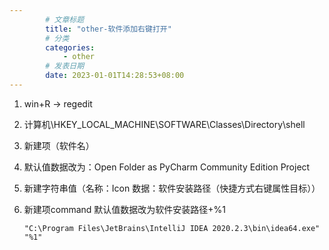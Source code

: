 ```yaml
---
        # 文章标题
        title: "other-软件添加右键打开"
        # 分类
        categories: 
            - other
        # 发表日期
        date: 2023-01-01T14:28:53+08:00
--- 
```



1. win+R -> regedit

2. 计算机\HKEY_LOCAL_MACHINE\SOFTWARE\Classes\Directory\shell 

3. 新建项（软件名）

4. 默认值数据改为：Open Folder as PyCharm Community Edition Project

5. 新建字符串值（名称：Icon 数据：软件安装路径（快捷方式右键属性目标）） 

6. 新建项command 默认值数据改为软件安装路径+%1

   ```
   "C:\Program Files\JetBrains\IntelliJ IDEA 2020.2.3\bin\idea64.exe" "%1"
   ```

   


